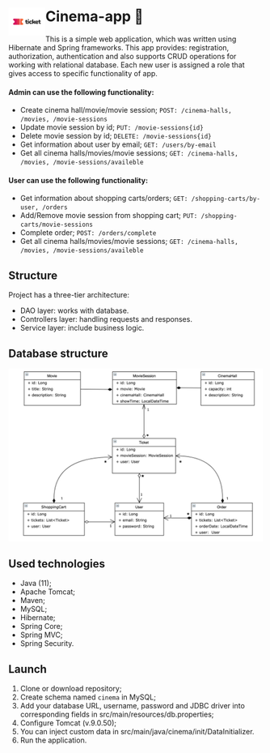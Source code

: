  #  Cinema-app  <img src="ticket.png" align="left" height="55"/>  🎫

This is a simple web application, which was written using Hibernate and Spring frameworks. This app provides: registration, authorization,
authentication and also supports CRUD operations for working with relational database. Each new user is assigned a role 
that gives access to specific functionality of app.

#### Admin can use the following functionality:
- Create cinema hall/movie/movie session; `POST: /cinema-halls, /movies, /movie-sessions`
- Update movie session by id; `PUT: /movie-sessions{id}`
- Delete movie session by id; `DELETE: /movie-sessions{id}`
- Get information about user by email; `GET: /users/by-email`
- Get all cinema halls/movies/movie sessions; `GET: /cinema-halls, /movies, /movie-sessions/availeble`
  
#### User can use the following functionality:
- Get information about shopping carts/orders; `GET: /shopping-carts/by-user, /orders`
- Add/Remove movie session from shopping cart; `PUT: /shopping-carts/movie-sessions`
- Complete order; `POST: /orders/complete`
- Get all cinema halls/movies/movie sessions; `GET: /cinema-halls, /movies, /movie-sessions/availeble`
## Structure
Project has a three-tier architecture:
- DAO layer: works with database.
- Controllers layer: handling requests and responses.
- Service layer: include business logic.

## Database structure
![sheme.png](scheme.png)

## Used technologies
* Java (11);
* Apache Tomcat;
* Maven;
* MySQL;
* Hibernate;
* Spring Core;
* Spring MVC;
* Spring Security.

## Launch
1. Clone or download repository; 
2. Create schema named `cinema` in MySQL; 
3. Add your database URL, username, password and JDBC driver into corresponding fields in src/main/resources/db.properties; 
4. Configure Tomcat (v.9.0.50); 
5. You can inject custom data in src/main/java/cinema/init/DataInitializer.
6. Run the application.

